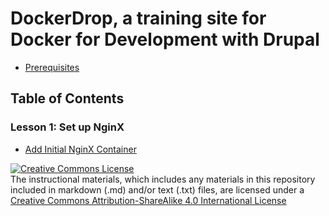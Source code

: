 # DockerDrop, a training site for Docker for Development with Drupal

* [Prerequisites](../develop/docs/prerequisites.md)

## Table of Contents

### Lesson 1:  Set up NginX
* [Add Initial NginX Container](../01-add-nginx/docs/01-add-nginx-container.md)


<a rel="license" href="http://creativecommons.org/licenses/by-sa/4.0/"><img alt="Creative Commons License" style="border-width:0" src="https://i.creativecommons.org/l/by-sa/4.0/88x31.png" /></a><br />The instructional materials, which includes any materials in this repository included in markdown (.md) and/or text (.txt) files, are licensed under a <a rel="license" href="http://creativecommons.org/licenses/by-sa/4.0/">Creative Commons Attribution-ShareAlike 4.0 International License</a>
